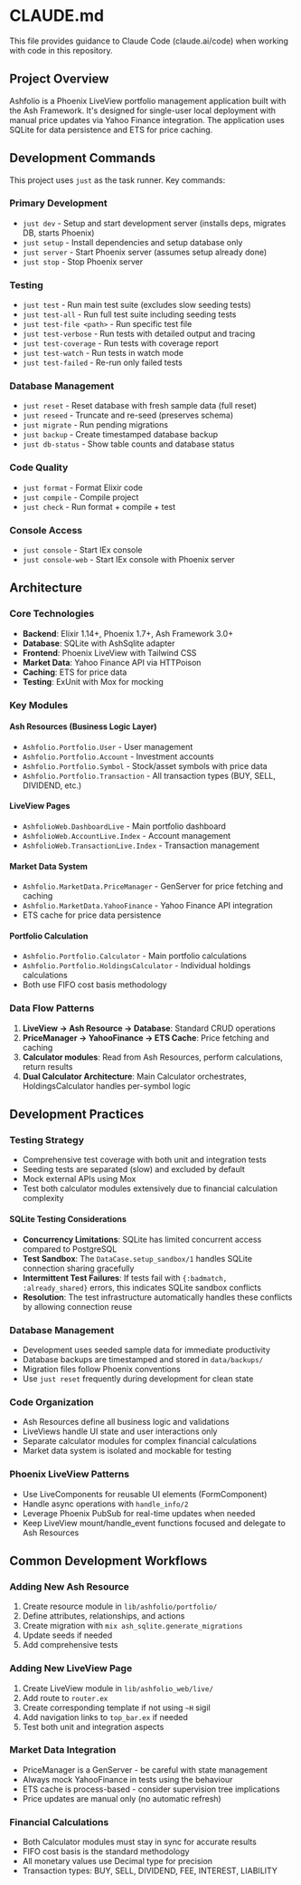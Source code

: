 # CLAUDE.md

This file provides guidance to Claude Code (claude.ai/code) when working with code in this repository.

## Project Overview

Ashfolio is a Phoenix LiveView portfolio management application built with the Ash Framework. It's designed for single-user local deployment with manual price updates via Yahoo Finance integration. The application uses SQLite for data persistence and ETS for price caching.

## Development Commands

This project uses `just` as the task runner. Key commands:

### Primary Development
- `just dev` - Setup and start development server (installs deps, migrates DB, starts Phoenix)
- `just setup` - Install dependencies and setup database only
- `just server` - Start Phoenix server (assumes setup already done)
- `just stop` - Stop Phoenix server

### Testing
- `just test` - Run main test suite (excludes slow seeding tests)
- `just test-all` - Run full test suite including seeding tests
- `just test-file <path>` - Run specific test file
- `just test-verbose` - Run tests with detailed output and tracing
- `just test-coverage` - Run tests with coverage report
- `just test-watch` - Run tests in watch mode
- `just test-failed` - Re-run only failed tests

### Database Management
- `just reset` - Reset database with fresh sample data (full reset)
- `just reseed` - Truncate and re-seed (preserves schema)
- `just migrate` - Run pending migrations
- `just backup` - Create timestamped database backup
- `just db-status` - Show table counts and database status

### Code Quality
- `just format` - Format Elixir code
- `just compile` - Compile project
- `just check` - Run format + compile + test

### Console Access
- `just console` - Start IEx console
- `just console-web` - Start IEx console with Phoenix server

## Architecture

### Core Technologies
- **Backend**: Elixir 1.14+, Phoenix 1.7+, Ash Framework 3.0+
- **Database**: SQLite with AshSqlite adapter
- **Frontend**: Phoenix LiveView with Tailwind CSS
- **Market Data**: Yahoo Finance API via HTTPoison
- **Caching**: ETS for price data
- **Testing**: ExUnit with Mox for mocking

### Key Modules

#### Ash Resources (Business Logic Layer)
- `Ashfolio.Portfolio.User` - User management
- `Ashfolio.Portfolio.Account` - Investment accounts
- `Ashfolio.Portfolio.Symbol` - Stock/asset symbols with price data
- `Ashfolio.Portfolio.Transaction` - All transaction types (BUY, SELL, DIVIDEND, etc.)

#### LiveView Pages
- `AshfolioWeb.DashboardLive` - Main portfolio dashboard
- `AshfolioWeb.AccountLive.Index` - Account management
- `AshfolioWeb.TransactionLive.Index` - Transaction management

#### Market Data System
- `Ashfolio.MarketData.PriceManager` - GenServer for price fetching and caching
- `Ashfolio.MarketData.YahooFinance` - Yahoo Finance API integration
- ETS cache for price data persistence

#### Portfolio Calculation
- `Ashfolio.Portfolio.Calculator` - Main portfolio calculations
- `Ashfolio.Portfolio.HoldingsCalculator` - Individual holdings calculations
- Both use FIFO cost basis methodology

### Data Flow Patterns

1. **LiveView → Ash Resource → Database**: Standard CRUD operations
2. **PriceManager → YahooFinance → ETS Cache**: Price fetching and caching
3. **Calculator modules**: Read from Ash Resources, perform calculations, return results
4. **Dual Calculator Architecture**: Main Calculator orchestrates, HoldingsCalculator handles per-symbol logic

## Development Practices

### Testing Strategy
- Comprehensive test coverage with both unit and integration tests
- Seeding tests are separated (slow) and excluded by default
- Mock external APIs using Mox
- Test both calculator modules extensively due to financial calculation complexity

#### SQLite Testing Considerations
- **Concurrency Limitations**: SQLite has limited concurrent access compared to PostgreSQL
- **Test Sandbox**: The `DataCase.setup_sandbox/1` handles SQLite connection sharing gracefully
- **Intermittent Test Failures**: If tests fail with `{:badmatch, :already_shared}` errors, this indicates SQLite sandbox conflicts
- **Resolution**: The test infrastructure automatically handles these conflicts by allowing connection reuse

### Database Management
- Development uses seeded sample data for immediate productivity
- Database backups are timestamped and stored in `data/backups/`
- Migration files follow Phoenix conventions
- Use `just reset` frequently during development for clean state

### Code Organization
- Ash Resources define all business logic and validations
- LiveViews handle UI state and user interactions only
- Separate calculator modules for complex financial calculations
- Market data system is isolated and mockable for testing

### Phoenix LiveView Patterns
- Use LiveComponents for reusable UI elements (FormComponent)
- Handle async operations with `handle_info/2`
- Leverage Phoenix PubSub for real-time updates when needed
- Keep LiveView mount/handle_event functions focused and delegate to Ash Resources

## Common Development Workflows

### Adding New Ash Resource
1. Create resource module in `lib/ashfolio/portfolio/`
2. Define attributes, relationships, and actions
3. Create migration with `mix ash_sqlite.generate_migrations`
4. Update seeds if needed
5. Add comprehensive tests

### Adding New LiveView Page
1. Create LiveView module in `lib/ashfolio_web/live/`
2. Add route to `router.ex`
3. Create corresponding template if not using `~H` sigil
4. Add navigation links to `top_bar.ex` if needed
5. Test both unit and integration aspects

### Market Data Integration
- PriceManager is a GenServer - be careful with state management
- Always mock YahooFinance in tests using the behaviour
- ETS cache is process-based - consider supervision tree implications
- Price updates are manual only (no automatic refresh)

### Financial Calculations
- Both Calculator modules must stay in sync for accurate results
- FIFO cost basis is the standard methodology
- All monetary values use Decimal type for precision
- Transaction types: BUY, SELL, DIVIDEND, FEE, INTEREST, LIABILITY